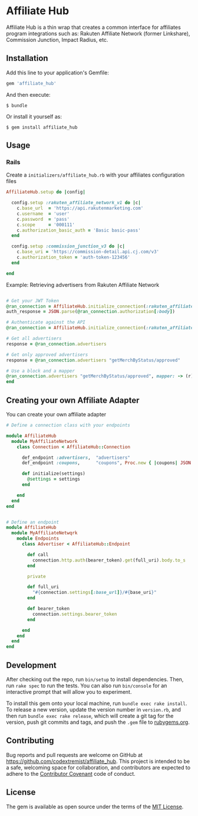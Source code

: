 # Affiliate Hub

Affiliate Hub is a thin wrap that creates a common interface for affiliates program integrations
such as: Rakuten Affiliate Network (former Linkshare), Commission Junction, Impact Radius, etc.

## Installation

Add this line to your application's Gemfile:

```ruby
gem 'affiliate_hub'
```

And then execute:

    $ bundle

Or install it yourself as:

    $ gem install affiliate_hub

## Usage

### Rails

Create a `initializers/affiliate_hub.rb` with your affiliates configuration files

```ruby
AffiliateHub.setup do |config|

  config.setup :rakuten_affiliate_network_v1 do |c|
    c.base_url  = 'https://api.rakutenmarketing.com'
    c.username  = 'user'
    c.password  = 'pass'
    c.scope     = '000111'
    c.authorization_basic_auth = 'Basic basic-pass'
  end

  config.setup :commission_junction_v3 do |c|
    c.base_uri = 'https://commission-detail.api.cj.com/v3'
    c.authorization_token = 'auth-token-123456'
  end

end
```
Example: Retrieving advertisers from Rakuten Affiliate Network

```ruby

# Get your JWT Token
@ran_connection = AffiliateHub.initialize_connection(:rakuten_affiliate_network_v1)
auth_response = JSON.parse(@ran_connection.authorization[:body])

# Authenticate against the API
@ran_connection = AffiliateHub.initialize_connection(:rakuten_affiliate_network_v1, {authorization_bearer_token: "Bearer #{auth_response['access_token']}"} )

# Get all advertisers
response = @ran_connection.advertisers

# Get only approved advertisers
response = @ran_connection.advertisers "getMerchByStatus/approved"

# Use a block and a mapper
@ran_connection.advertisers "getMerchByStatus/approved", mapper: -> (r) { Nokogiri::XML r } do |response, code, headers|
end

```
## Creating your own Affiliate Adapter

You can create your own affiliate adapter

```ruby
# Define a connection class with your endpoints

module AffiliateHub
  module MyAffiliateNetwork
    class Connection < AffiliateHub::Connection

      def_endpoint :advertisers,  "advertisers"
      def_endpoint :coupons,      "coupons", Proc.new { |coupons| JSON.parse(coupons) }

      def initialize(settings)
        @settings = settings
      end

    end
  end
end


# Define an endpoint
module AffiliateHub
  module MyAffiliateNetwqrk
    module Endpoints
      class Advertiser < AffiliateHub::Endpoint

        def call
          connection.http.auth(bearer_token).get(full_uri).body.to_s
        end

        private

        def full_uri
          "#{connection.settings[:base_url]}/#{base_uri}"
        end

        def bearer_token
          connection.settings.bearer_token
        end

      end
    end
  end
end

```


## Development

After checking out the repo, run `bin/setup` to install dependencies. Then, run `rake spec` to run
the tests. You can also run `bin/console` for an interactive prompt that will allow you to
experiment.

To install this gem onto your local machine, run `bundle exec rake install`. To release a new
version, update the version number in `version.rb`, and then run `bundle exec rake release`, which
will create a git tag for the version, push git commits and tags, and push the `.gem` file to
[rubygems.org](https://rubygems.org).

## Contributing

Bug reports and pull requests are welcome on GitHub at https://github.com/codextremist/affiliate_hub.
This project is intended to be a safe, welcoming space for collaboration, and contributors are
expected to adhere to the [Contributor Covenant](http://contributor-covenant.org) code of conduct.


## License

The gem is available as open source under the terms of the [MIT License](http://opensource.org/licenses/MIT).


